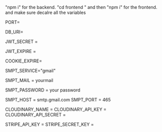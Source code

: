"npm i" for the backend.
"cd frontend " and then "npm i" for the frontend.
and make sure decalre all the variables

PORT=

DB_URI=

JWT_SECRET =

JWT_EXPIRE =

COOKIE_EXPIRE=

SMPT_SERVICE="gmail"

SMPT_MAIL = yourmail

SMPT_PASSWORD = your password

SMPT_HOST = smtp.gmail.com
SMPT_PORT = 465

CLOUDINARY_NAME =
CLOUDINARY_API_KEY =
CLOUDINARY_API_SECRET =

STRIPE_API_KEY =
STRIPE_SECRET_KEY =
